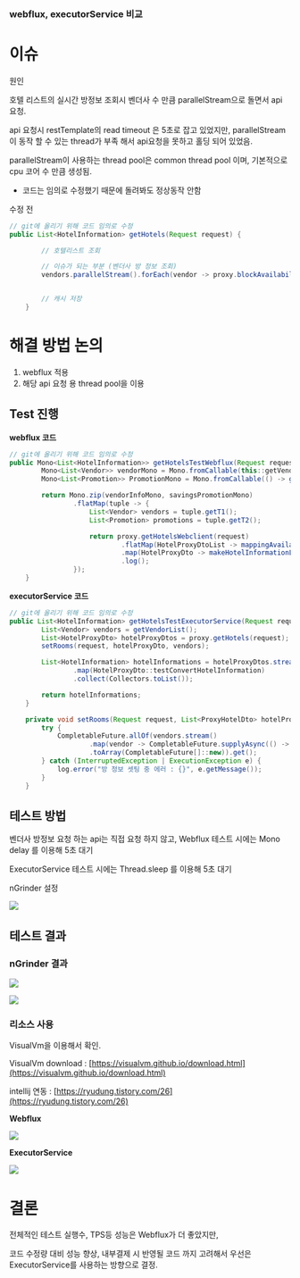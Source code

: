 ### webflux, executorService 비교

# 이슈

원인

호텔 리스트의 실시간 방정보 조회시 벤더사 수 만큼 parallelStream으로 돌면서 api 요청.

api 요청시 restTemplate의 read timeout 은 5초로 잡고 있었지만,  parallelStream이 동작 할 수 있는 thread가 부족 해서 api요청을 못하고 홀딩 되어 있었음.

parallelStream이 사용하는 thread pool은 common thread pool 이며, 기본적으로 cpu 코어 수 만큼 생성됨.

- 코드는 임의로 수정했기 때문에 돌려봐도 정상동작 안함

수정 전
```java
// git에 올리기 위해 코드 임의로 수정
public List<HotelInformation> getHotels(Request request) {

        // 호텔리스트 조회

        // 이슈가 되는 부분 (벤더사 방 정보 조회)
        vendors.parallelStream().forEach(vendor -> proxy.blockAvailability());


        // 캐시 저장
    }
```

# 해결 방법 논의

1. webflux 적용
2. 해당 api 요청 용 thread pool을 이용

## Test 진행

**webflux 코드**

```java
// git에 올리기 위해 코드 임의로 수정
public Mono<List<HotelInformation>> getHotelsTestWebflux(Request request) {
        Mono<List<Vendor>> vendorMono = Mono.fromCallable(this::getVendorList);
        Mono<List<Promotion>> PromotionMono = Mono.fromCallable(() -> getPromotions());

        return Mono.zip(vendorInfoMono, savingsPromotionMono)
                .flatMap(tuple -> {
                    List<Vendor> vendors = tuple.getT1();
                    List<Promotion> promotions = tuple.getT2();

                    return proxy.getHotelsWebclient(request)
                            .flatMap(HotelProxyDtoList -> mappingAvailableRooms(request, vendor, HotelProxyDtoList))
                            .map(HotelProxyDto -> makeHotelInformationList(request, vendor, promotions, HotelProxyDto))
                            .log();
                });
    }
```

**executorService 코드**

```java
// git에 올리기 위해 코드 임의로 수정
public List<HotelInformation> getHotelsTestExecutorService(Request request) {
        List<Vendor> vendors = getVendorList();
        List<HotelProxyDto> hotelProxyDtos = proxy.getHotels(request);
        setRooms(request, hotelProxyDto, vendors);

        List<HotelInformation> hotelInformations = hotelProxyDtos.stream()
                .map(HotelProxyDto::testConvertHotelInformation)
                .collect(Collectors.toList());

        return hotelInformations;
    }

    private void setRooms(Request request, List<ProxyHotelDto> hotelProxyDtos, List<Vendor> vendors) {
        try {
            CompletableFuture.allOf(vendors.stream()
                    .map(vendor -> CompletableFuture.supplyAsync(() -> testAllstayHotelProxy.blockAvailability(request, vendor, hotelProxyDtos), roomExecutorService))
                    .toArray(CompletableFuture[]::new)).get();
        } catch (InterruptedException | ExecutionException e) {
            log.error("방 정보 셋팅 중 에러 : {}", e.getMessage());
        }
    }
```

## 테스트 방법

벤더사 방정보 요청 하는 api는 직접 요청 하지 않고, Webflux 테스트 시에는 Mono delay 를 이용해 5초 대기

ExecutorService 테스트 시에는 Thread.sleep 를 이용해 5초 대기

nGrinder 설정

![](/images/spring/nGrinder_setting.png)

## 테스트 결과

### nGrinder 결과

![](/images/spring/nGrinder_webflux.png)

![](/images/spring/nGrinder_executor.png)

### 리소스 사용

VisualVm을 이용해서 확인.

VisualVm download : [https://visualvm.github.io/download.html](https://visualvm.github.io/download.html)

intellij 연동 : [https://ryudung.tistory.com/26](https://ryudung.tistory.com/26)

**Webflux**

![](/images/spring/visualvm_webflux.png)

**ExecutorService**

![](/images/spring/visualvm_executor.png)

# 결론

전체적인 테스트 실행수, TPS등 성능은 Webflux가 더 좋았지만,

코드 수정량 대비 성능 향상, 내부결제 시 반영될 코드 까지 고려해서 우선은 ExecutorService를 사용하는 방향으로 결정.
